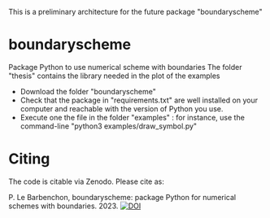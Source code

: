 This is a preliminary architecture for the future package "boundaryscheme" 


# boundaryscheme
Package Python to use numerical scheme with boundaries
The folder "thesis" contains the library needed in the plot of the examples

- Download the folder "boundaryscheme"
- Check that the package in "requirements.txt" are well installed on your computer and reachable with the version of Python you use.
- Execute one the file in the folder "examples" : for instance, use the command-line "python3 examples/draw_symbol.py"


# Citing

The code is citable via Zenodo. Please cite as:

P. Le Barbenchon, boundaryscheme: package Python for numerical schemes with boundaries. 2023. [![DOI](https://zenodo.org/badge/610313213.svg)](https://zenodo.org/badge/latestdoi/610313213)
